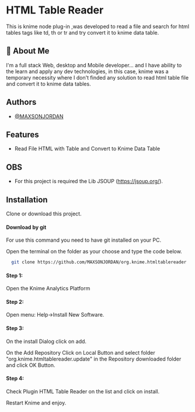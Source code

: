 
# HTML Table Reader

This is knime node plug-in ,was developed to read a file and search for html tables tags like td, th or tr and try convert it to knime data table. 


## 🚀 About Me
I'm a full stack Web, desktop and Mobile developer... and I have ability to the learn and apply any dev technologies, in this case, knime was a temporary necessity where I don't finded any solution to read html table file and convert it to knime data tables.


## Authors

- [@MAXSONJORDAN](https://www.github.com/MAXSONJORDAN)


## Features

- Read File HTML with Table and Convert to Knime Data Table

## OBS

- For this project is required the Lib JSOUP (https://jsoup.org/).

## Installation

Clone or download this project.

####  Download by git
For use this command you need to have git installed on your PC.

Open the terminal on the folder as your choose and type the code below.
```bash
  git clone https://github.com/MAXSONJORDAN/org.knime.htmltablereader

```

####  Step 1: 

Open the Knime Analytics Platform
####  Step 2: 

Open menu: Help->Install New Software.

####  Step 3: 

On the install Dialog click on add.

On the Add Repository Click on Local Button and select folder "org.knime.htmltablereader.update" in the Repository downloaded folder and click OK Button.

#### Step 4:

Check Plugin HTML Table Reader on the list and click on install.

Restart Knime and enjoy.
    
